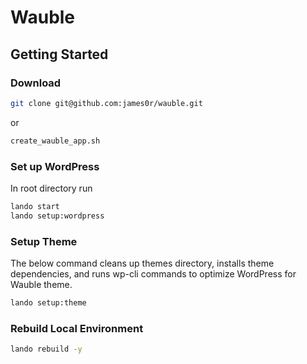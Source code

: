 # Wauble

## Getting Started

### Download
```bash
git clone git@github.com:james0r/wauble.git
```
or
```bash
create_wauble_app.sh
```

### Set up WordPress

In root directory run

```bash
lando start
lando setup:wordpress
```

### Setup Theme 

The below command cleans up themes directory, installs theme dependencies, and runs wp-cli commands to optimize WordPress for Wauble theme.

```bash
lando setup:theme
```

### Rebuild Local Environment

```bash
lando rebuild -y
```